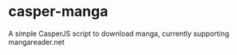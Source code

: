 casper-manga
============

A simple CasperJS script to download manga, currently supporting mangareader.net
